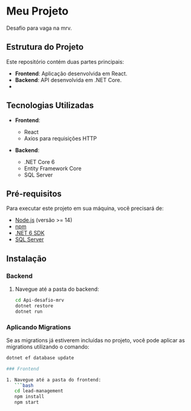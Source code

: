 # Meu Projeto

Desafio para vaga na mrv.

## Estrutura do Projeto

Este repositório contém duas partes principais:
- **Frontend**: Aplicação desenvolvida em React.
- **Backend**: API desenvolvida em .NET Core.
- 
## Tecnologias Utilizadas

- **Frontend**:
  - React
  - Axios para requisições HTTP

- **Backend**:
  - .NET Core 6
  - Entity Framework Core
  - SQL Server

## Pré-requisitos

Para executar este projeto em sua máquina, você precisará de:

- [Node.js](https://nodejs.org/) (versão >= 14)
- [npm](https://www.npmjs.com/)
- [.NET 6 SDK](https://dotnet.microsoft.com/download/dotnet/6.0)
- [SQL Server](https://www.microsoft.com/en-us/sql-server/sql-server-downloads)

## Instalação

### Backend

1. Navegue até a pasta do backend:
   ```bash
   cd Api-desafio-mrv
   dotnet restore
   dotnet run

### Aplicando Migrations

Se as migrations já estiverem incluídas no projeto, você pode aplicar as migrations utilizando o comando:

```bash
dotnet ef database update

### Frontend

1. Navegue até a pasta do frontend:
   ```bash
   cd lead-management
   npm install
   npm start
